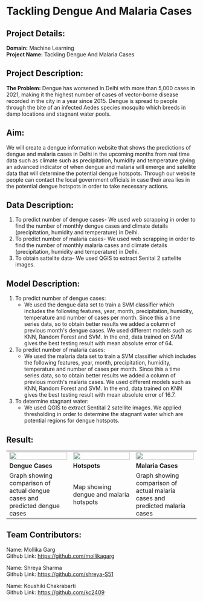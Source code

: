 # Tackling Dengue And Malaria Cases
## Project Details:
**Domain:** Machine Learning           
**Project Name:** Tackling Dengue And Malaria Cases

## Project Description:
**The Problem:** 
Dengue has worsened in Delhi with more than 5,000 cases in 2021, making it the highest number of cases of vector-borne disease recorded in the city in a year since 2015. Dengue is spread to people through the bite of an infected Aedes species mosquito which breeds in damp locations and stagnant water pools.

## Aim:
We will create a dengue information website that shows the predictions of dengue and malaria cases in Delhi in the upcoming months from real time data such as climate such as precipitation, humidity and temperature giving an advanced indicator of when dengue and malaria will emerge and satellite data that will determine the potential dengue hotspots. Through our website people can contact the local government officials in case their area lies in the potential dengue hotspots in order to take necessary actions.


## Data Description:
1. To predict number of dengue cases- We used web scrapping in order to find the number of monthly dengue cases and climate details (precipitation, humidity and  temperature) in Delhi. 
2. To predict number of malaria cases- We used web scrapping in order to find the number of monthly malaria cases and climate details (precipitation, humidity and  temperature) in Delhi. 
3. To obtain sattelite data- We used QGIS to extract Senital 2 sattelite images.


## Model Description:
1. To predict number of dengue cases:
      * We used the dengue data set to train a SVM classifier which includes the following features, year, month, precipitation, humidity, temperature and number of cases per         month. Since this a time series data, so to obtain better results we added a column of previous month's dengue cases. We used different models such as KNN, Random             Forest and SVM. In the end, data trained on SVM gives the best testing result with mean absolute error of 64.
2. To predict number of malaria cases:
      * We used the malaria data set to train a SVM classifier which includes the following features, year, month, precipitation, humidity, temperature and number of cases           per month. Since this a time series data, so to obtain better results we added a column of previous month's malaria cases. We used different models such as KNN,               Random Forest and SVM. In the end, data trained on KNN gives the best testing result with mean absolute error of 16.7.
3. To determine stagnant water:
      * We used QGIS to extract Sentital 2 satellite images. We applied thresholding in order to determine the stagnant water which are potential regions for dengue hotspots. 
 

## Result:
<table width="100%">
<tr>
<td width="33.5%"><img src="https://user-images.githubusercontent.com/91798475/148248362-fe39e07c-54b1-4ade-a064-2adad609a34f.jpg" width="100%"/></td>
<td width="33%"><img src="https://user-images.githubusercontent.com/91798475/148247684-3d10f868-871a-49f5-8831-0b954db552a2.JPG" width="100%"/></td>
<td width="33.5%"><img src="https://user-images.githubusercontent.com/91798475/148248904-673e4264-e4a6-47b5-b1b6-cbb78b6065e7.jpg" width="100%"/></td>
</tr>
<tr>
     <td> <b>Dengue Cases</b></td>
     <td> <b>Hotspots</b></td>
     <td> <b>Malaria Cases</b></td>
</tr>
<tr>
     <td> Graph showing comparison of actual dengue cases and predicted dengue cases</td>
     <td> Map showing dengue and malaria hotspots</td>
     <td> Graph showing comparison of actual malaria cases and predicted malaria cases</td>
</tr>
</table>

## Team Contributors:
Name: Mollika Garg                                                      
Github Link: https://github.com/mollikagarg

Name: Shreya Sharma                 
Github Link: https://github.com/shreya-S51

Name: Koushiki Chakrabarti                     
Github Link: https://github.com/kc2409
